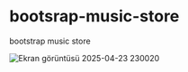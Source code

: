 # bootsrap-music-store
bootstrap music store

![Ekran görüntüsü 2025-04-23 230020](https://github.com/user-attachments/assets/731ef16e-8e30-4c2b-b9bf-bde1ba9bfdac)
